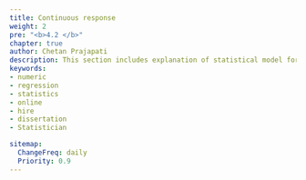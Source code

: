 ```yaml
---
title: Continuous response
weight: 2
pre: "<b>4.2 </b>"
chapter: true
author: Chetan Prajapati
description: This section includes explanation of statistical model for continuous data in R.hire freelance statistician online for statistics help in dissertation. 
keywords:
- numeric
- regression
- statistics
- online
- hire
- dissertation
- Statistician

sitemap:
  ChangeFreq: daily
  Priority: 0.9
---
```



